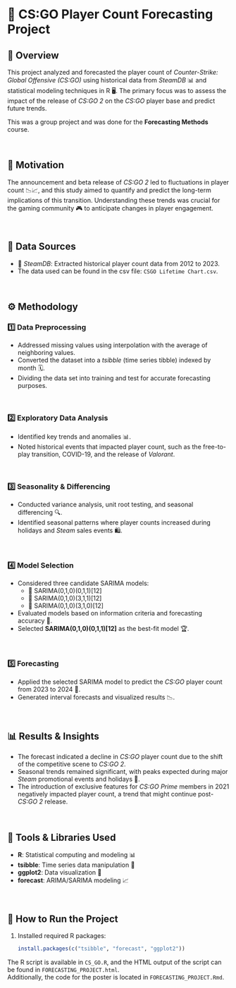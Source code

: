 # 🎯 CS:GO Player Count Forecasting Project

## 📌 Overview
This project analyzed and forecasted the player count of *Counter-Strike: Global Offensive (CS:GO)* using historical data from *SteamDB* 📊 and statistical modeling techniques in R 🖥️. The primary focus was to assess the impact of the release of *CS:GO 2* on the *CS:GO* player base and predict future trends.

This was a group project and was done for the **Forecasting Methods** course.

<br>

## 🎯 Motivation
The announcement and beta release of *CS:GO 2* led to fluctuations in player count 📉📈, and this study aimed to quantify and predict the long-term implications of this transition. Understanding these trends was crucial for the gaming community 🎮 to anticipate changes in player engagement.

<br>

## 📂 Data Sources
- 🔹 *SteamDB*: Extracted historical player count data from 2012 to 2023.
- The data used can be found in the csv file: `CSGO Lifetime Chart.csv`.

<br>

## ⚙️ Methodology
### 1️⃣ **Data Preprocessing**
   - Addressed missing values using interpolation with the average of neighboring values.
   - Converted the dataset into a *tsibble* (time series tibble) indexed by month 🗓️.
   - Dividing the data set into training and test for accurate forecasting purposes.

<br>

### 2️⃣ **Exploratory Data Analysis**
   - Identified key trends and anomalies 📊.
   - Noted historical events that impacted player count, such as the free-to-play transition, COVID-19, and the release of *Valorant*.

<br>

### 3️⃣ **Seasonality & Differencing**
   - Conducted variance analysis, unit root testing, and seasonal differencing 🔍.
   - Identified seasonal patterns where player counts increased during holidays and *Steam* sales events 🛍️.

<br>

### 4️⃣ **Model Selection**
   - Considered three candidate SARIMA models:
     - 📌 SARIMA(0,1,0)(0,1,1)[12]
     - 📌 SARIMA(0,1,0)(3,1,1)[12]
     - 📌 SARIMA(0,1,0)(3,1,0)[12]
   - Evaluated models based on information criteria and forecasting accuracy 🎯.
   - Selected **SARIMA(0,1,0)(0,1,1)[12]** as the best-fit model 🏆.

<br>

### 5️⃣ **Forecasting**
   - Applied the selected SARIMA model to predict the *CS:GO* player count from 2023 to 2024 🔮.
   - Generated interval forecasts and visualized results 📉.

<br>

## 📊 Results & Insights
- The forecast indicated a decline in *CS:GO* player count due to the shift of the competitive scene to *CS:GO 2*.
- Seasonal trends remained significant, with peaks expected during major *Steam* promotional events and holidays 🎄.
- The introduction of exclusive features for *CS:GO Prime* members in 2021 negatively impacted player count, a trend that might continue post-*CS:GO 2* release.

<br>

## 🔧 Tools & Libraries Used
- **R**: Statistical computing and modeling 📊
- **tsibble**: Time series data manipulation 📆
- **ggplot2**: Data visualization 🎨
- **forecast**: ARIMA/SARIMA modeling 📈

<br>

## 🚀 How to Run the Project
1. Installed required R packages:
   ```r
   install.packages(c("tsibble", "forecast", "ggplot2"))
   ```

The R script is available in `CS_GO.R`, and the HTML output of the script can be found in `FORECASTING_PROJECT.html`.  
Additionally, the code for the poster is located in `FORECASTING_PROJECT.Rmd`.
